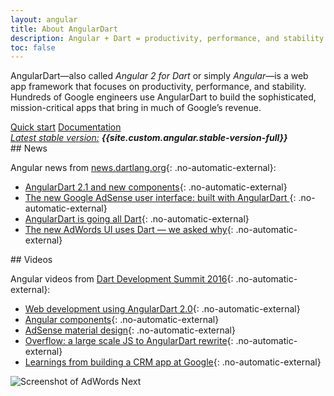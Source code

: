 ```yaml
---
layout: angular
title: About AngularDart
description: Angular + Dart = productivity, performance, and stability
toc: false
---
```


AngularDart—also called _Angular 2 for Dart_ or simply _Angular_—is
a web app framework that focuses on productivity, performance, and stability.
Hundreds of Google engineers use AngularDart to build the sophisticated,
mission-critical apps that bring in much of Google’s revenue.

<div class="button-container">
  <div>
    <a href="/guides/get-started" class="btn btn-default btn-lg">Quick start</a>
    <a href="/angular/guide" class="btn btn-lg">Documentation</a>
  </div>

  <em>
    <a href="/angular/version">Latest stable version:</a>
    <b>{{site.custom.angular.stable-version-full}}</b>
  </em>
</div> <!--a:visited, button:visited-->

<div class="row">
<div class="col-md-6" markdown="1">
## News

Angular news from
[news.dartlang.org](http://news.dartlang.org/){: .no-automatic-external}:

* [AngularDart 2.1 and new components](http://news.dartlang.org/2016/11/angulardart-21-and-new-components.html){: .no-automatic-external}
* [The new Google AdSense user interface: built with AngularDart
](http://news.dartlang.org/2016/10/google-adsense-angular-dart.html){: .no-automatic-external}
* [AngularDart is going all Dart](http://news.dartlang.org/2016/07/angulardart-is-going-all-dart.html){: .no-automatic-external}
* [The new AdWords UI uses Dart — we asked why](http://news.dartlang.org/2016/03/the-new-adwords-ui-uses-dart-we-asked.html){: .no-automatic-external}
<!-- PENDING: We should automate this. To do that, we'll probaby need to label all relevant Angular posts with "angular" or maybe "angular-news" so that they show up here:
http://news.dartlang.org/search/label/angular or http://news.dartlang.org/search/label/angular-news -->
</div>
<div class="col-md-6" markdown="1">
## Videos

Angular videos from
[Dart Development Summit 2016](https://events.dartlang.org/2016/summit/){: .no-automatic-external}:

* [Web development using AngularDart 2.0](https://www.youtube.com/watch?v=8ixOkJOXdMo&index=2&list=PLOU2XLYxmsILKY-A1kq4eHMcku3GMAyp2){: .no-automatic-external}
* [Angular components](https://www.youtube.com/watch?v=vAUUOwBJetg&index=6&list=PLOU2XLYxmsILKY-A1kq4eHMcku3GMAyp2){: .no-automatic-external}
* [AdSense material design](https://www.youtube.com/watch?v=BlAS1mlYRlA&index=7&list=PLOU2XLYxmsILKY-A1kq4eHMcku3GMAyp2){: .no-automatic-external}
* [Overflow: a large scale JS to AngularDart rewrite](https://www.youtube.com/watch?v=b0b5FtnB3vE&index=9&list=PLOU2XLYxmsILKY-A1kq4eHMcku3GMAyp2){: .no-automatic-external}
* [Learnings from building a CRM app at Google](https://www.youtube.com/watch?v=IMNUiC2O9M8&index=14&list=PLOU2XLYxmsILKY-A1kq4eHMcku3GMAyp2){: .no-automatic-external}
</div>
</div>

<img src="/angular/images/Google-AdWords-Next-Interface-800x342.png"
  alt="Screenshot of AdWords Next"
  title="The UI of AdWords Next">


